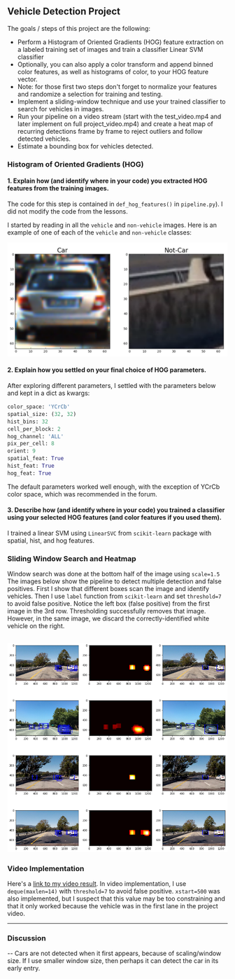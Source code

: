 ## Vehicle Detection Project

The goals / steps of this project are the following:

* Perform a Histogram of Oriented Gradients (HOG) feature extraction on a labeled training set of images and train a classifier Linear SVM classifier
* Optionally, you can also apply a color transform and append binned color features, as well as histograms of color, to your HOG feature vector. 
* Note: for those first two steps don't forget to normalize your features and randomize a selection for training and testing.
* Implement a sliding-window technique and use your trained classifier to search for vehicles in images.
* Run your pipeline on a video stream (start with the test_video.mp4 and later implement on full project_video.mp4) and create a heat map of recurring detections frame by frame to reject outliers and follow detected vehicles.
* Estimate a bounding box for vehicles detected.

[//]: # (Image References)
[image1]: ./examples/car_not_car.png 
[image2]: ./examples/HOG_example.jpg
[image3]: ./examples/sliding_windows.jpg
[image4]: ./examples/sliding_window.jpg
[image5]: ./examples/bboxes_and_heat.png
[image6]: ./examples/labels_map.png
[image7]: ./examples/output_bboxes.png
[video1]: ./project_video.mp4

### Histogram of Oriented Gradients (HOG)

#### 1. Explain how (and identify where in your code) you extracted HOG features from the training images.

The code for this step is contained in `def_hog_features()` in `pipeline.py`). I did not modify the code from the lessons.  

I started by reading in all the `vehicle` and `non-vehicle` images.  Here is an example of one of each of the `vehicle` and `non-vehicle` classes:

![alt text](./car_not_car.png)


#### 2. Explain how you settled on your final choice of HOG parameters.

After exploring different parameters, I settled with the parameters below and kept in a dict as kwargs:
```python
color_space: 'YCrCb'
spatial_size: (32, 32)
hist_bins: 32
cell_per_block: 2
hog_channel: 'ALL'
pix_per_cell: 8
orient: 9
spatial_feat: True
hist_feat: True
hog_feat: True
```
The default parameters worked well enough, with the exception of YCrCb color space, which was recommended in the forum.

#### 3. Describe how (and identify where in your code) you trained a classifier using your selected HOG features (and color features if you used them).

I trained a linear SVM using `LinearSVC` from `scikit-learn` package with spatial, hist, and hog features.


### Sliding Window Search and Heatmap

Window search was done at the bottom half of the image using `scale=1.5` The images below show the pipeline to detect multiple detection and false positives. First I show that different boxes scan the image and identify vehicles. Then I use `label` function from `scikit-learn` and set `threshold=7` to avoid false positive. Notice the left box (false positive) from the first image in the 3rd row. Thresholding successfully removes that image. However, in the same image, we discard the correctly-identified white vehicle on the right.

![alt text](./combined.png)
---

### Video Implementation

Here's a [link to my video result](https://youtu.be/8sQuK_KNrKY). In video implementation, I use `deque(maxlen=14)` with `threshold=7` to avoid false positive. `xstart=500` was also implemented, but I suspect that this value may be too constraining and that it only worked because the vehicle was in the first lane in the project video.


---

### Discussion

-- Cars are not detected when it first appears, because of scaling/window size. If I use smaller window size, then perhaps it can detect the car in its early entry.
